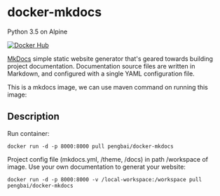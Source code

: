 # docker-mkdocs
Python 3.5 on Alpine

[![Docker Hub](https://img.shields.io/badge/docker-ready-blue.svg)](https://hub.docker.com/r/pengbai/docker-mkdocs/)

[MkDocs](http://www.mkdocs.org/) simple static website generator that's geared towards building project documentation. Documentation source files are written in Markdown, and configured with a single YAML configuration file.

This is a mkdocs image, we can use maven command on running this image:

## Description


Run container:
```
docker run -d -p 8000:8000 pull pengbai/docker-mkdocs
```

Project config file (mkdocs.yml, /theme, /docs) in path /workspace of image. Use your own documentation to generat your website: 
```
docker run -d -p 8000:8000 -v /local-workspace:/workspace pull pengbai/docker-mkdocs
```

